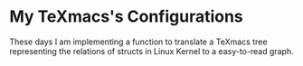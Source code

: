 # My TeXmacs's Configurations

These days I am implementing a function to translate a TeXmacs tree representing the relations of structs in Linux Kernel to a easy-to-read graph.
